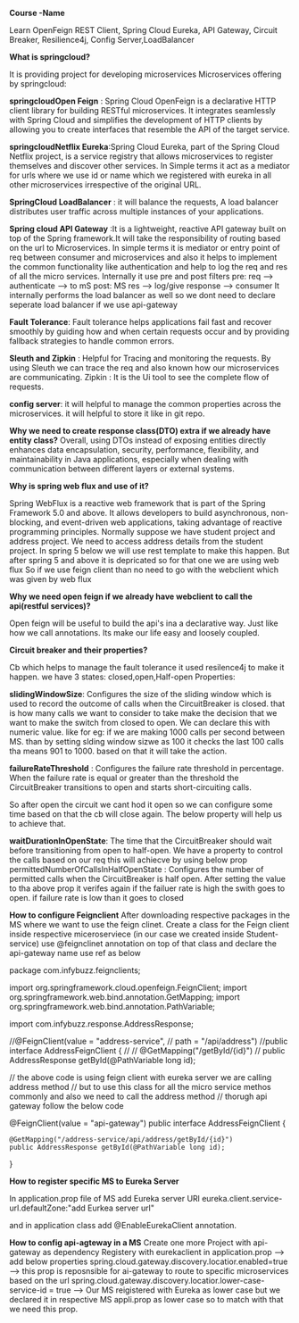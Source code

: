 **Course -Name**

Learn OpenFeign REST Client, Spring Cloud Eureka, API Gateway, Circuit Breaker, Resilience4j, Config Server,LoadBalancer

**What is springcloud?**

It is providing project for developing microservices
Microservices offering by springcloud:

**springcloudOpen Feign** : Spring Cloud OpenFeign is a declarative HTTP client library for building RESTful microservices. It integrates seamlessly with Spring Cloud and simplifies the development of HTTP clients by allowing you to create interfaces that resemble the API of the target service.

**springcloudNetflix Eureka**:Spring Cloud Eureka, part of the Spring Cloud Netflix project, is a service registry that allows microservices to register themselves and discover other services.
In Simple terms it act as a mediator for urls where we use id or name which we registered with eureka in all other microservices irrespective of the original URL.

**SpringCloud LoadBalancer** : it will balance the requests, A load balancer distributes user traffic across multiple instances of your applications.

**Spring cloud API Gateway** :It is a lightweight, reactive API gateway built on top of the Spring framework.It will take the responsibility of routing based on the url to Microservices.
In simple terms it is mediator or entry point of req between consumer and microservices and also it helps to implement the common functionality like authentication and help to log the req and res of all the micro services.
Internally it use pre and post filters
pre: req --> authenticate --> to mS
post: MS res --> log/give response --> consumer
It internally performs the load balancer as well so we dont need to declare seperate load balancer if we use api-gateway

**Fault Tolerance**:  Fault tolerance helps applications fail fast and recover smoothly by guiding how and when certain requests occur and by providing fallback strategies to handle common errors.

**Sleuth and Zipkin** : Helpful for Tracing and monitoring the requests.
By using Sleuth we can trace the req and also known how our microservices are communicating.
Zipkin : It is the Ui tool to see the complete flow of requests.

**config server**: it will helpful to manage the common properties across the microservices.
it will helpful to store it like in git repo.

**Why we need to create response class(DTO) extra if we already have entity class?**
Overall, using DTOs instead of exposing entities directly enhances data encapsulation, security, performance, flexibility, and maintainability in Java applications, especially when dealing with communication between different layers or external systems.

**Why is spring web flux and use of it?**

Spring WebFlux is a reactive web framework that is part of the Spring Framework 5.0 and above. It allows developers to build asynchronous, non-blocking, and event-driven web applications, taking advantage of reactive programming principles.
Normally suppose we have student project and address project. We need to access address details from the student project. In spring 5 below we will use rest template to make this happen. But after spring 5 and above it is depricated so for that one we are using web flux
So if we use feign client than no need to go with the webclient which was given by web flux

**Why we need open feign if we already have webclient to call the api(restful services)?**

Open feign will be useful to build the api's ina a declarative way. Just like how we call annotations. Its make our life easy and loosely coupled.

**Circuit breaker and their properties?**

Cb which helps to manage the fault tolerance it used resilence4j to make it happen.
we have 3 states: closed,open,Half-open
Properties:

**slidingWindowSize**: Configures the size of the sliding window which is used to record the outcome of calls when the CircuitBreaker is closed.
that is how many calls we want to consider to take  make the decision that we want to make the switch from closed to open. We can declare this with numeric value.
like for eg: if we are making 1000 calls per second between MS. than by setting slding window sizwe as 100 it checks the last 100 calls tha means 901 to 1000. based on that it will take the action.

**failureRateThreshold** : Configures the failure rate threshold in percentage. When the failure rate is equal or greater than the threshold the CircuitBreaker transitions to open and starts short-circuiting calls.

So after open the circuit we cant hod it open so we can configure some time based on that the cb will close again. The below property will help us to achieve that.


**waitDurationInOpenState**: The time that the CircuitBreaker should wait before transitioning from open to half-open.
We have a property to control the calls based on our req this will achiecve by using below prop
permittedNumberOfCallsInHalfOpenState : Configures the number of permitted calls when the CircuitBreaker is half open.
After setting the value to tha above prop it verifes again if the failuer rate is high the swith goes to open. if failure rate is low than it goes to closed

**How to configure Feignclient**
After downloading respective packages in the MS where we want to use the feign clinet.
Create a class for the Feign client inside respective miceroserviece (in our case we created inside Student-service)
use @feignclinet annotation on top of that class and declare the api-gateway name use ref as below

package com.infybuzz.feignclients;

import org.springframework.cloud.openfeign.FeignClient;
import org.springframework.web.bind.annotation.GetMapping;
import org.springframework.web.bind.annotation.PathVariable;

import com.infybuzz.response.AddressResponse;

//@FeignClient(value = "address-service",
//		path = "/api/address")
//public interface AddressFeignClient {
//
//	@GetMapping("/getById/{id}")
//	public AddressResponse getById(@PathVariable long id);

// the above code is using feign client with eureka server we are calling address method 
// but to use this class for all the micro service methos commonly and also we need to call the address method
// thorugh api gateway follow the below code

@FeignClient(value = "api-gateway")
public interface AddressFeignClient {

	@GetMapping("/address-service/api/address/getById/{id}")
	public AddressResponse getById(@PathVariable long id);	
}

**How to register specific MS to Eureka Server**

In application.prop file of MS add Eureka server URl
eureka.client.service-url.defaultZone:"add Eurkea server url"

and in application class add @EnableEurekaClient annotation.

**How to config api-agteway in a MS**
Create one more Project with api-gateway as dependency
Registery with eurekaclient
in application.prop --> add below properties
spring.cloud.gateway.discovery.locatior.enabled=true  --> this prop is reposnsible for ai-gateway to route to specific microservices based on the url
spring.cloud.gateway.discovery.locatior.lower-case-service-id = true  --> Our MS reigistered with Eureka as lower case but we declared it in respective MS appli.prop as lower case so to match with that we need this prop.





